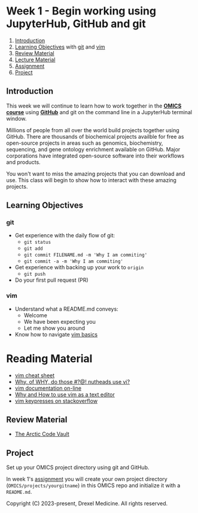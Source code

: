 # Week 1 - Begin working using JupyterHub, GitHub and git

1. [Introduction](#introduction)
2. [Learning Objectives](#learning-objectives) with [git](#git) and [vim](#vim)
3. [Review Material](#review-material)
4. [Lecture Material](OMICS_git.pdf)
5. [Assignment](omics_assignment.md)
6. [Project](#project)

## Introduction

This week we will continue to learn how to work together in the [**OMICS course**](https://github.com/DamLabResources/OMICS)
using [**GitHub**](https://github.com) and git on the command line in a JupyterHub terminal window.

Millions of people from all over the world build projects together using GitHub.
There are thousands of biochemical projects availble for free as open-source projects 
in areas such as genomics, biochemistry, sequencing, and gene ontology enrichment available on GitHub. 
Major corporations have integrated open-source software into their workflows and products.

You won't want to miss the amazing projects that you can download and use.
This class will begin to show how to interact with these amazing projects.

## Learning Objectives
### git
* Get experience with the daily flow of git:
  - `git status`
  - `git add`
  - `git commit FILENAME.md -m 'Why I am commiting'`
  - `git commit -a -m 'Why I am commiting'`
* Get experience with backing up your work to `origin`
  - `git push`
* Do your first pull request (PR)


### vim
* Understand what a README.md conveys:
  - Welcome
  - We have been expecting you
  - Let me show you around
* Know how to navigate [vim basics](images/README.md)


 
# Reading Material

* [vim cheat sheet](https://vim.rtorr.com/)
* [Why, of WHY, do those #?@! nutheads use vi?](http://www.viemu.com/a-why-vi-vim.html)
* [vim documentation on-line](https://vimdoc.sourceforge.net/htmldoc/usr_toc.html)
* [Why and How to use vim as a text editor](https://mr-destructive.github.io/techstructive-blog/vim-text-editor-ide/)
* [vim keypresses on stackoverflow](https://stackoverflow.com/questions/5400806/what-are-the-most-used-vim-commands-keypresses)
   

## Review Material
 - [The Arctic Code Vault](https://youtu.be/fzI9FNjXQ0o)

## Project

Set up your OMICS project directory using git and GitHub.

In week 1's [assignment](omics_assignment.md) you will create your own
project directory (`OMICS/projects/yourgitname`) in this OMICS repo and
initialize it with a `README.md`.


Copyright (C) 2023-present, Drexel Medicine. All rights reserved.
